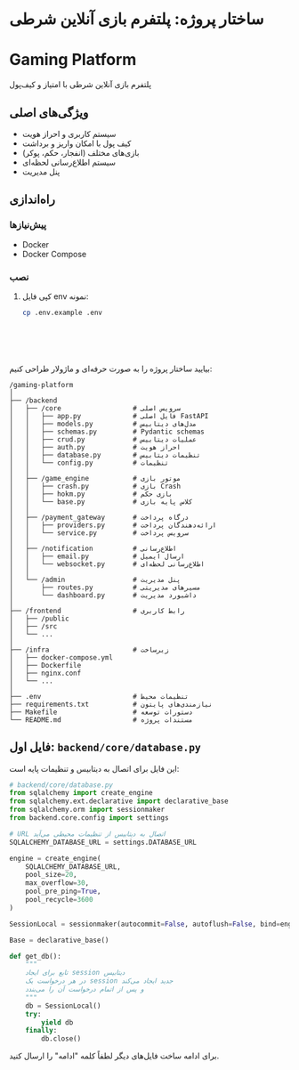 # ساختار پروژه: پلتفرم بازی آنلاین شرطی

# Gaming Platform

پلتفرم بازی آنلاین شرطی با امتیاز و کیف‌پول

## ویژگی‌های اصلی

- سیستم کاربری و احراز هویت
- کیف پول با امکان واریز و برداشت
- بازی‌های مختلف (انفجار، حکم، پوکر)
- سیستم اطلاع‌رسانی لحظه‌ای
- پنل مدیریت

## راه‌اندازی

### پیش‌نیازها

- Docker
- Docker Compose

### نصب

1. کپی فایل env نمونه:
   ```bash
   cp .env.example .env







بیایید ساختار پروژه را به صورت حرفه‌ای و ماژولار طراحی کنیم:

```
/gaming-platform
│
├── /backend
│   ├── /core                  # سرویس اصلی
│   │   ├── app.py             # فایل اصلی FastAPI
│   │   ├── models.py          # مدل‌های دیتابیس
│   │   ├── schemas.py         # Pydantic schemas
│   │   ├── crud.py            # عملیات دیتابیس
│   │   ├── auth.py            # احراز هویت
│   │   ├── database.py        # تنظیمات دیتابیس
│   │   └── config.py          # تنظیمات
│   │
│   ├── /game_engine           # موتور بازی
│   │   ├── crash.py           # بازی Crash
│   │   ├── hokm.py            # بازی حکم
│   │   └── base.py            # کلاس پایه بازی
│   │
│   ├── /payment_gateway       # درگاه پرداخت
│   │   ├── providers.py       # ارائه‌دهندگان پرداخت
│   │   └── service.py         # سرویس پرداخت
│   │
│   ├── /notification          # اطلاع‌رسانی
│   │   ├── email.py           # ارسال ایمیل
│   │   └── websocket.py       # اطلاع‌رسانی لحظه‌ای
│   │
│   └── /admin                 # پنل مدیریت
│       ├── routes.py          # مسیرهای مدیریتی
│       └── dashboard.py       # داشبورد مدیریت
│
├── /frontend                  # رابط کاربری
│   ├── /public
│   ├── /src
│   └── ...
│
├── /infra                     # زیرساخت
│   ├── docker-compose.yml
│   ├── Dockerfile
│   ├── nginx.conf
│   └── ...
│
├── .env                       # تنظیمات محیط
├── requirements.txt           # نیازمندی‌های پایتون
├── Makefile                   # دستورات توسعه
└── README.md                  # مستندات پروژه
```

## فایل اول: `backend/core/database.py`

این فایل برای اتصال به دیتابیس و تنظیمات پایه است:

```python
# backend/core/database.py
from sqlalchemy import create_engine
from sqlalchemy.ext.declarative import declarative_base
from sqlalchemy.orm import sessionmaker
from backend.core.config import settings

# URL اتصال به دیتابیس از تنظیمات محیطی می‌آید
SQLALCHEMY_DATABASE_URL = settings.DATABASE_URL

engine = create_engine(
    SQLALCHEMY_DATABASE_URL,
    pool_size=20,
    max_overflow=30,
    pool_pre_ping=True,
    pool_recycle=3600
)

SessionLocal = sessionmaker(autocommit=False, autoflush=False, bind=engine)

Base = declarative_base()

def get_db():
    """
    تابع برای ایجاد session دیتابیس
    در هر درخواست یک session جدید ایجاد می‌کند
    و پس از اتمام درخواست آن را می‌بندد
    """
    db = SessionLocal()
    try:
        yield db
    finally:
        db.close()
```

برای ادامه ساخت فایل‌های دیگر لطفاً کلمه "ادامه" را ارسال کنید.

